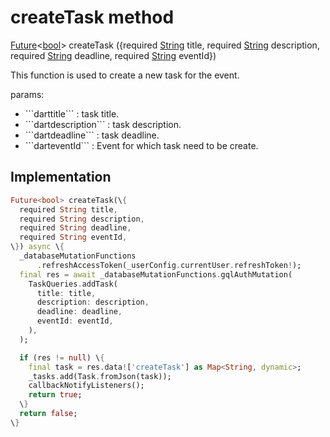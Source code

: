 


# createTask method








[Future](https://api.flutter.dev/flutter/dart-async/Future-class.html)&lt;[bool](https://api.flutter.dev/flutter/dart-core/bool-class.html)> createTask
(\{required [String](https://api.flutter.dev/flutter/dart-core/String-class.html) title, required [String](https://api.flutter.dev/flutter/dart-core/String-class.html) description, required [String](https://api.flutter.dev/flutter/dart-core/String-class.html) deadline, required [String](https://api.flutter.dev/flutter/dart-core/String-class.html) eventId\})





<p>This function is used to create a new task for the event.</p>
<p>params:</p>
<ul>
<li>```darttitle``` : task title.</li>
<li>```dartdescription``` : task description.</li>
<li>```dartdeadline``` : task deadline.</li>
<li>```darteventId``` : Event for which task need to be create.</li>
</ul>



## Implementation

```dart
Future<bool> createTask(\{
  required String title,
  required String description,
  required String deadline,
  required String eventId,
\}) async \{
  _databaseMutationFunctions
      .refreshAccessToken(_userConfig.currentUser.refreshToken!);
  final res = await _databaseMutationFunctions.gqlAuthMutation(
    TaskQueries.addTask(
      title: title,
      description: description,
      deadline: deadline,
      eventId: eventId,
    ),
  );

  if (res != null) \{
    final task = res.data!['createTask'] as Map<String, dynamic>;
    _tasks.add(Task.fromJson(task));
    callbackNotifyListeners();
    return true;
  \}
  return false;
\}
```







